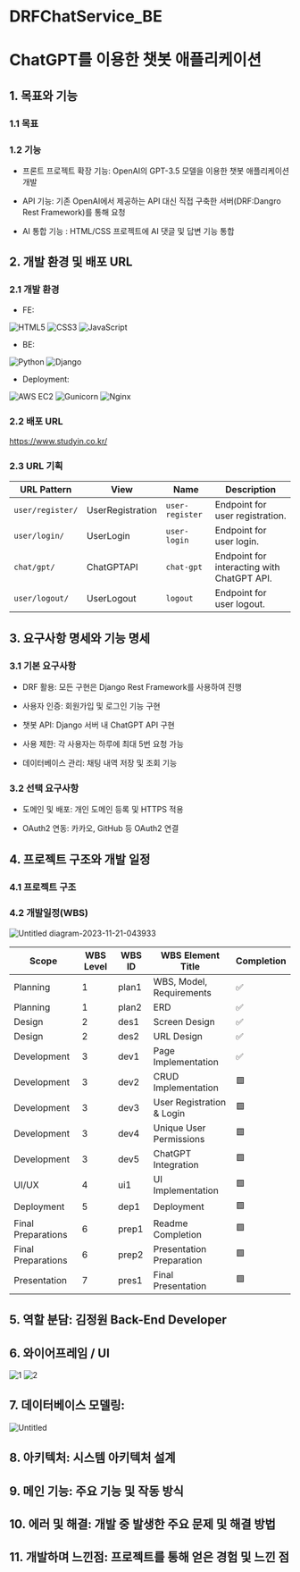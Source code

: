 # DRFChatService_BE

# ChatGPT를 이용한 챗봇 애플리케이션

## 1. 목표와 기능
### 1.1 목표

### 1.2 기능

- 프론트 프로젝트 확장 기능: OpenAI의 GPT-3.5 모델을 이용한 챗봇 애플리케이션 개발

  
- API 기능: 기존 OpenAI에서 제공하는 API 대신 직접 구축한 서버(DRF:Dangro Rest Framework)를 통해 요청

  
- AI 통합 기능 : HTML/CSS 프로젝트에 AI 댓글 및 답변 기능 통합


## 2. 개발 환경 및 배포 URL
### 2.1 개발 환경
- FE:


![HTML5](https://img.shields.io/badge/HTML5-E34F26.svg?style=flat&logo=html5&logoColor=white)
![CSS3](https://img.shields.io/badge/CSS3-1572B6.svg?style=flat&logo=css3&logoColor=white)
![JavaScript](https://img.shields.io/badge/JavaScript-F7DF1E.svg?style=flat&logo=javascript&logoColor=black)

- BE:


![Python](https://img.shields.io/badge/Python-3.8-3776AB.svg)
![Django](https://img.shields.io/badge/Django-3.x-092E20.svg)


- Deployment:

  
![AWS EC2](https://img.shields.io/badge/AWS-EC2-orange?style=flat&logo=amazonaws)
![Gunicorn](https://img.shields.io/badge/gunicorn-%2023.0-green.svg)
![Nginx](https://img.shields.io/badge/nginx-1.21.3-blue.svg?style=flat&logo=nginx&logoColor=white)


### 2.2 배포 URL
https://www.studyin.co.kr/
### 2.3 URL 기획
| URL Pattern       | View              | Name            | Description                |
|-------------------|-------------------|-----------------|----------------------------|
| `user/register/`  | UserRegistration  | `user-register` | Endpoint for user registration. |
| `user/login/`     | UserLogin         | `user-login`    | Endpoint for user login.         |
| `chat/gpt/`       | ChatGPTAPI        | `chat-gpt`      | Endpoint for interacting with ChatGPT API. |
| `user/logout/`    | UserLogout        | `logout`        | Endpoint for user logout.        |

## 3. 요구사항 명세와 기능 명세
### 3.1 기본 요구사항


- DRF 활용: 모든 구현은 Django Rest Framework를 사용하여 진행


- 사용자 인증: 회원가입 및 로그인 기능 구현


- 챗봇 API: Django 서버 내 ChatGPT API 구현


- 사용 제한: 각 사용자는 하루에 최대 5번 요청 가능


- 데이터베이스 관리: 채팅 내역 저장 및 조회 기능


### 3.2 선택 요구사항
- 도메인 및 배포: 개인 도메인 등록 및 HTTPS 적용


- OAuth2 연동: 카카오, GitHub 등 OAuth2 연결


## 4. 프로젝트 구조와 개발 일정
### 4.1 프로젝트 구조
### 4.2 개발일정(WBS)

![Untitled diagram-2023-11-21-043933](https://github.com/maxkim77/DRFChatService_BE/assets/141907655/2d7680fa-3777-4527-8282-635c5b6a5cbf)


| Scope              | WBS Level | WBS ID | WBS Element Title      | Completion  |
|--------------------|-----------|--------|------------------------|-------------|
| Planning           | 1         | plan1  | WBS, Model, Requirements|  ✅|
| Planning           | 1         | plan2  | ERD                    | ✅  |
| Design             | 2         | des1   | Screen Design          | ✅  |
| Design             | 2         | des2   | URL Design             | ✅  |
| Development        | 3         | dev1   | Page Implementation    | ✅  |
| Development        | 3         | dev2   | CRUD Implementation    | 🟩  |
| Development        | 3         | dev3   | User Registration & Login | 🟩 |
| Development        | 3         | dev4   | Unique User Permissions | 🟩 |
| Development        | 3         | dev5   | ChatGPT Integration    | 🟩 |
| UI/UX              | 4         | ui1    | UI Implementation      |🟩  |
| Deployment         | 5         | dep1   | Deployment             |🟩  |
| Final Preparations | 6         | prep1  | Readme Completion      | 🟩 |
| Final Preparations | 6         | prep2  | Presentation Preparation| 🟩  |
| Presentation       | 7         | pres1  | Final Presentation     | 🟩 |



## 5. 역할 분담: 김정원 Back-End Developer
## 6. 와이어프레임 / UI
![1](https://github.com/maxkim77/DRFChatService_BE/assets/141907655/d128d630-e9d2-4076-a28a-cb413e3d22a9)
![2](https://github.com/maxkim77/DRFChatService_BE/assets/141907655/190b0ea7-37d3-46a5-93f7-d7ed391b77ed)

## 7. 데이터베이스 모델링:
![Untitled](https://github.com/maxkim77/DRFChatService_BE/assets/141907655/68982241-41bc-42ca-a472-ba572c44ee93)
## 8. 아키텍처: 시스템 아키텍처 설계
## 9. 메인 기능: 주요 기능 및 작동 방식
## 10. 에러 및 해결: 개발 중 발생한 주요 문제 및 해결 방법
## 11. 개발하며 느낀점: 프로젝트를 통해 얻은 경험 및 느낀 점
